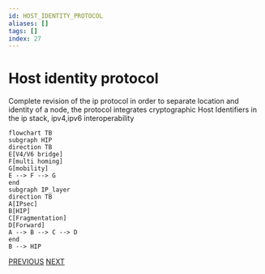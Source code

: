 ```yaml
---
id: HOST_IDENTITY_PROTOCOL
aliases: []
tags: []
index: 27
---
```


# Host identity protocol

Complete revision of the ip protocol in order to separate location and identity of a node, the protocol integrates cryptographic Host Identifiers in the ip stack, ipv4,ipv6 interoperability

```mermaid
flowchart TB
subgraph HIP
direction TB
E[V4/V6 bridge]
F[multi homing]
G[mobility]
E --> F --> G
end
subgraph IP_layer
direction TB
A[IPsec]
B[HIP]
C[Fragmentation]
D[Forward]
A --> B --> C --> D
end
B --> HIP
```

[PREVIOUS](pages/mobile_systems/mobility/mobility_ip_networks.md) [NEXT](pages/mobile_systems/mobility/mobile_ip.md)
